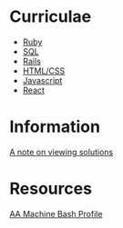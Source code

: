 # Curriculae

* [Ruby][ruby]
* [SQL][sql]
* [Rails][rails]
* [HTML/CSS][html-css]
* [Javascript][js]
* [React][react]

# Information

[A note on viewing solutions](readings/solutions.md)

# Resources

[AA Machine Bash Profile](assets/bash_profile)

[ruby]: syllabi/ruby.md
[sql]: syllabi/sql.md
[rails]: syllabi/rails.md
[js]: syllabi/js.md
[react]: syllabi/react.md
[html-css]: syllabi/html-css.md